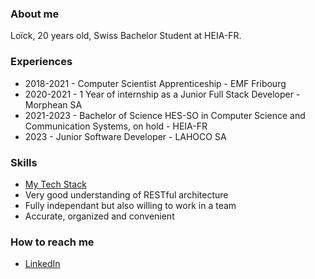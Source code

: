 
### About me

Loïck, 20 years old, Swiss Bachelor Student at HEIA-FR.

### Experiences

* 2018-2021 - Computer Scientist Apprenticeship - EMF Fribourg
* 2020-2021 - 1 Year of internship as a Junior Full Stack Developer - Morphean SA
* 2021-2023 - Bachelor of Science HES-SO in Computer Science and Communication Systems, on hold - HEIA-FR
* 2023      - Junior Software Developer - LAHOCO SA

### Skills

* [My Tech Stack](https://stackshare.io/copiiinux/my-stack)
* Very good understanding of RESTful architecture
* Fully independant but also willing to work in a team
* Accurate, organized and convenient

### How to reach me

* [LinkedIn](https://www.linkedin.com/in/mrcopinux/)
